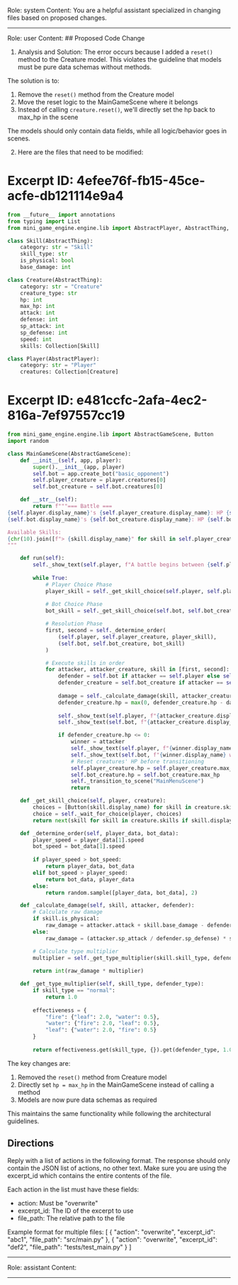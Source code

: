 Role: system
Content: You are a helpful assistant specialized in changing files based on proposed changes.
__________________
Role: user
Content: ## Proposed Code Change
1. Analysis and Solution:
The error occurs because I added a `reset()` method to the Creature model. This violates the guideline that models must be pure data schemas without methods.

The solution is to:
1. Remove the `reset()` method from the Creature model
2. Move the reset logic to the MainGameScene where it belongs
3. Instead of calling `creature.reset()`, we'll directly set the hp back to max_hp in the scene

The models should only contain data fields, while all logic/behavior goes in scenes.

2. Here are the files that need to be modified:

# Excerpt ID: 4efee76f-fb15-45ce-acfe-db121114e9a4
```python main_game/models.py
from __future__ import annotations
from typing import List
from mini_game_engine.engine.lib import AbstractPlayer, AbstractThing, Collection

class Skill(AbstractThing):
    category: str = "Skill"
    skill_type: str
    is_physical: bool
    base_damage: int

class Creature(AbstractThing):
    category: str = "Creature"
    creature_type: str
    hp: int
    max_hp: int
    attack: int
    defense: int
    sp_attack: int
    sp_defense: int 
    speed: int
    skills: Collection[Skill]

class Player(AbstractPlayer):
    category: str = "Player"
    creatures: Collection[Creature]
```

# Excerpt ID: e481ccfc-2afa-4ec2-816a-7ef97557cc19
```python main_game/scenes/main_game_scene.py
from mini_game_engine.engine.lib import AbstractGameScene, Button
import random

class MainGameScene(AbstractGameScene):
    def __init__(self, app, player):
        super().__init__(app, player)
        self.bot = app.create_bot("basic_opponent")
        self.player_creature = player.creatures[0]
        self.bot_creature = self.bot.creatures[0]

    def __str__(self):
        return f"""=== Battle ===
{self.player.display_name}'s {self.player_creature.display_name}: HP {self.player_creature.hp}/{self.player_creature.max_hp}
{self.bot.display_name}'s {self.bot_creature.display_name}: HP {self.bot_creature.hp}/{self.bot_creature.max_hp}

Available Skills:
{chr(10).join([f"> {skill.display_name}" for skill in self.player_creature.skills])}
"""

    def run(self):
        self._show_text(self.player, f"A battle begins between {self.player.display_name} and {self.bot.display_name}!")
        
        while True:
            # Player Choice Phase
            player_skill = self._get_skill_choice(self.player, self.player_creature)
            
            # Bot Choice Phase
            bot_skill = self._get_skill_choice(self.bot, self.bot_creature)

            # Resolution Phase
            first, second = self._determine_order(
                (self.player, self.player_creature, player_skill),
                (self.bot, self.bot_creature, bot_skill)
            )

            # Execute skills in order
            for attacker, attacker_creature, skill in [first, second]:
                defender = self.bot if attacker == self.player else self.player
                defender_creature = self.bot_creature if attacker == self.player else self.player_creature
                
                damage = self._calculate_damage(skill, attacker_creature, defender_creature)
                defender_creature.hp = max(0, defender_creature.hp - damage)
                
                self._show_text(self.player, f"{attacker_creature.display_name} used {skill.display_name} for {damage} damage!")
                self._show_text(self.bot, f"{attacker_creature.display_name} used {skill.display_name} for {damage} damage!")

                if defender_creature.hp <= 0:
                    winner = attacker
                    self._show_text(self.player, f"{winner.display_name} wins!")
                    self._show_text(self.bot, f"{winner.display_name} wins!")
                    # Reset creatures' HP before transitioning
                    self.player_creature.hp = self.player_creature.max_hp
                    self.bot_creature.hp = self.bot_creature.max_hp
                    self._transition_to_scene("MainMenuScene")
                    return

    def _get_skill_choice(self, player, creature):
        choices = [Button(skill.display_name) for skill in creature.skills]
        choice = self._wait_for_choice(player, choices)
        return next(skill for skill in creature.skills if skill.display_name == choice.display_name)

    def _determine_order(self, player_data, bot_data):
        player_speed = player_data[1].speed
        bot_speed = bot_data[1].speed
        
        if player_speed > bot_speed:
            return player_data, bot_data
        elif bot_speed > player_speed:
            return bot_data, player_data
        else:
            return random.sample([player_data, bot_data], 2)

    def _calculate_damage(self, skill, attacker, defender):
        # Calculate raw damage
        if skill.is_physical:
            raw_damage = attacker.attack + skill.base_damage - defender.defense
        else:
            raw_damage = (attacker.sp_attack / defender.sp_defense) * skill.base_damage

        # Calculate type multiplier
        multiplier = self._get_type_multiplier(skill.skill_type, defender.creature_type)
        
        return int(raw_damage * multiplier)

    def _get_type_multiplier(self, skill_type, defender_type):
        if skill_type == "normal":
            return 1.0
            
        effectiveness = {
            "fire": {"leaf": 2.0, "water": 0.5},
            "water": {"fire": 2.0, "leaf": 0.5},
            "leaf": {"water": 2.0, "fire": 0.5}
        }
        
        return effectiveness.get(skill_type, {}).get(defender_type, 1.0)
```

The key changes are:
1. Removed the `reset()` method from Creature model
2. Directly set `hp = max_hp` in the MainGameScene instead of calling a method
3. Models are now pure data schemas as required

This maintains the same functionality while following the architectural guidelines.

## Directions
Reply with a list of actions in the following format. The response should only contain the JSON list of actions, no other text.
Make sure you are using the excerpt_id which contains the entire contents of the file.

Each action in the list must have these fields:
- action: Must be "overwrite"
- excerpt_id: The ID of the excerpt to use
- file_path: The relative path to the file

Example format for multiple files:
[
    {
        "action": "overwrite",
        "excerpt_id": "abc1",
        "file_path": "src/main.py"
    },
    {
        "action": "overwrite",
        "excerpt_id": "def2",
        "file_path": "tests/test_main.py"
    }
]
__________________
Role: assistant
Content: 
__________________
